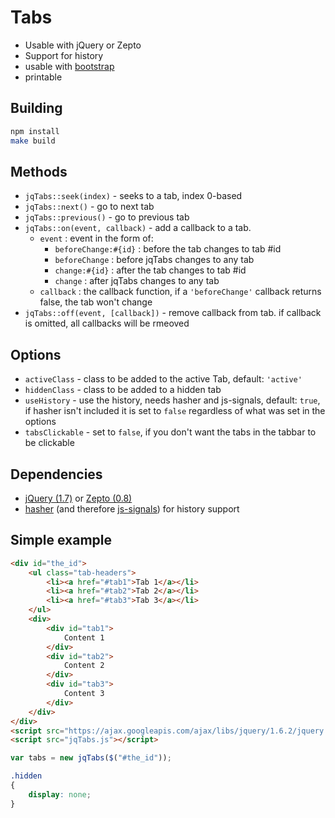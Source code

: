 Tabs
===========

* Usable with jQuery or Zepto
* Support for history
* usable with [bootstrap](https://github.com/twitter/bootstrap)
* printable

Building
--------

```sh
npm install
make build
```

Methods
-------

* `jqTabs::seek(index)` - seeks to a tab, index 0-based
* `jqTabs::next()` - go to next tab
* `jqTabs::previous()` - go to previous tab
* `jqTabs::on(event, callback)` - add a callback to a tab.
	* `event` : event in the form of:
		* `beforeChange:#{id}` : before the tab changes to tab #id
		* `beforeChange` : before jqTabs changes to any tab
		* `change:#{id}` : after the tab changes to tab #id
		* `change` : after jqTabs changes to any tab
	* `callback` : the callback function, if a `'beforeChange'` callback returns false, the tab won't change
* `jqTabs::off(event, [callback])` - remove callback from tab. if callback is omitted, all callbacks will be rmeoved

Options
-------

* `activeClass` - class to be added to the active Tab, default: `'active'`
* `hiddenClass` - class to be added to a hidden tab
* `useHistory` - use the history, needs hasher and js-signals, default: `true`, if hasher isn't included it is set to `false` regardless of what was set in the options
* `tabsClickable` - set to `false`, if you don't want the tabs in the tabbar to be clickable

Dependencies
------------

* [jQuery (1.7)](http://jquery.com/) or [Zepto (0.8)](http://zeptojs.com/)
* [hasher](http://github.com/millermedeiros/hasher) (and therefore [js-signals](http://millermedeiros.github.com/js-signals/)) for history support

Simple example
--------------

```html
<div id="the_id">
	<ul class="tab-headers">
		<li><a href="#tab1">Tab 1</a></li>
		<li><a href="#tab2">Tab 2</a></li>
		<li><a href="#tab3">Tab 3</a></li>
	</ul>
	<div>
		<div id="tab1">
			Content 1
		</div>
		<div id="tab2">
			Content 2
		</div>
		<div id="tab3">
			Content 3
		</div>
	</div>
</div>
<script src="https://ajax.googleapis.com/ajax/libs/jquery/1.6.2/jquery.min.js"></script>
<script src="jqTabs.js"></script>
```

```javascript
var tabs = new jqTabs($("#the_id"));
```

```css
.hidden
{
	display: none;
}
```